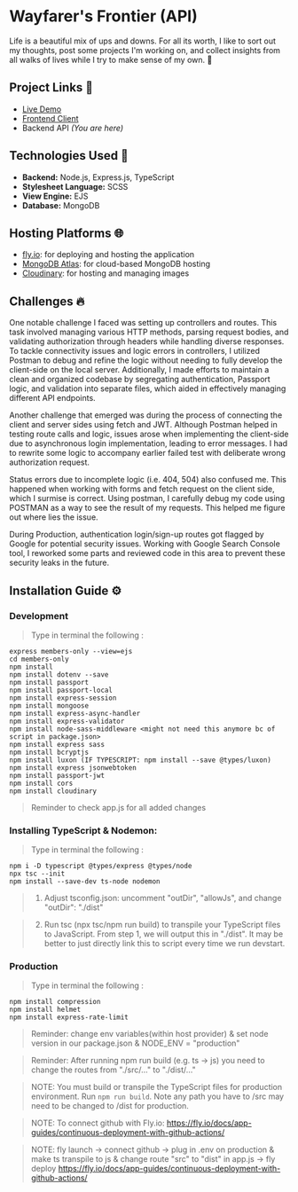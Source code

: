 # Wayfarer's Frontier (API)

Life is a beautiful mix of ups and downs. For all its worth, I like to sort out my thoughts, post some projects I'm working on, and collect insights from all walks of lives while I try to make sense of my own. 🧳

## Project Links 🔗

- [Live Demo](https://wayfarers-frontier.pages.dev/)
- [Frontend Client](https://github.com/NovaCat35/blog-client)
- Backend API _(You are here)_

## Technologies Used 🚀
- **Backend:** Node.js, Express.js, TypeScript
- **Stylesheet Language:** SCSS
- **View Engine:** EJS
- **Database:** MongoDB

## Hosting Platforms 🌐
- [fly.io](https://fly.io): for deploying and hosting the application
- [MongoDB Atlas](https://www.mongodb.com/cloud/atlas): for cloud-based MongoDB hosting
- [Cloudinary](https://cloudinary.com): for hosting and managing images

## Challenges 🔥
One notable challenge I faced was setting up controllers and routes. This task involved managing various HTTP methods, parsing request bodies, and validating authorization through headers while handling diverse responses. To tackle connectivity issues and logic errors in controllers, I utilized Postman to debug and refine the logic without needing to fully develop the client-side on the local server. Additionally, I made efforts to maintain a clean and organized codebase by segregating authentication, Passport logic, and validation into separate files, which aided in effectively managing different API endpoints.

Another challenge that emerged was during the process of connecting the client and server sides using fetch and JWT. Although Postman helped in testing route calls and logic, issues arose when implementing the client-side due to asynchronous login implementation, leading to error messages. I had to rewrite some logic to accompany earlier failed test with deliberate wrong authorization request.

Status errors due to incomplete logic (i.e. 404, 504) also confused me. This happened when working with forms and fetch request on the client side, which I surmise is correct. Using postman, I carefully debug my code using POSTMAN as a way to see the result of my requests. This helped me figure out where lies the issue.

During Production, authentication login/sign-up routes got flagged by Google for potential security issues. Working with Google Search Console tool, I reworked some parts and reviewed code in this area to prevent these security leaks in the future.

## Installation Guide ⚙️

### Development

> Type in terminal the following :

```
express members-only --view=ejs
cd members-only
npm install
npm install dotenv --save
npm install passport
npm install passport-local
npm install express-session
npm install mongoose
npm install express-async-handler
npm install express-validator
npm install node-sass-middleware <might not need this anymore bc of script in package.json>
npm install express sass
npm install bcryptjs
npm install luxon (IF TYPESCRIPT: npm install --save @types/luxon)
npm install express jsonwebtoken
npm install passport-jwt
npm install cors
npm install cloudinary
```

> Reminder to check app.js for all added changes

### Installing TypeScript & Nodemon:

> Type in terminal the following :

```
npm i -D typescript @types/express @types/node
npx tsc --init
npm install --save-dev ts-node nodemon
```

> 1. Adjust tsconfig.json: uncomment "outDir", "allowJs", and change "outDir": "./dist"

> 2. Run tsc (npx tsc/npm run build) to transpile your TypeScript files to JavaScript. From step 1, we will output this in "./dist". It may be better to just directly link this to script every time we run devstart. 

### Production

> Type in terminal the following :

```
npm install compression
npm install helmet
npm install express-rate-limit
```

> Reminder: change env variables(within host provider) & set node version in our package.json & NODE_ENV = "production" 

> Reminder: After running npm run build (e.g. ts -> js) you need to change the routes from "./src/..." to "./dist/..."

> NOTE: You must build or transpile the TypeScript files for production environment. Run `npm run build`. Note any path you have to /src may need to be changed to /dist for production.

> NOTE: To connect github with Fly.io: https://fly.io/docs/app-guides/continuous-deployment-with-github-actions/

> NOTE: fly launch -> connect github -> plug in .env on production & make ts transpile to js & change route "src" to "dist" in app.js -> fly deploy https://fly.io/docs/app-guides/continuous-deployment-with-github-actions/
